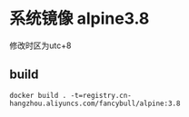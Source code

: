 # 系统镜像 alpine3.8
修改时区为utc+8
## build
```shell
docker build . -t=registry.cn-hangzhou.aliyuncs.com/fancybull/alpine:3.8
```